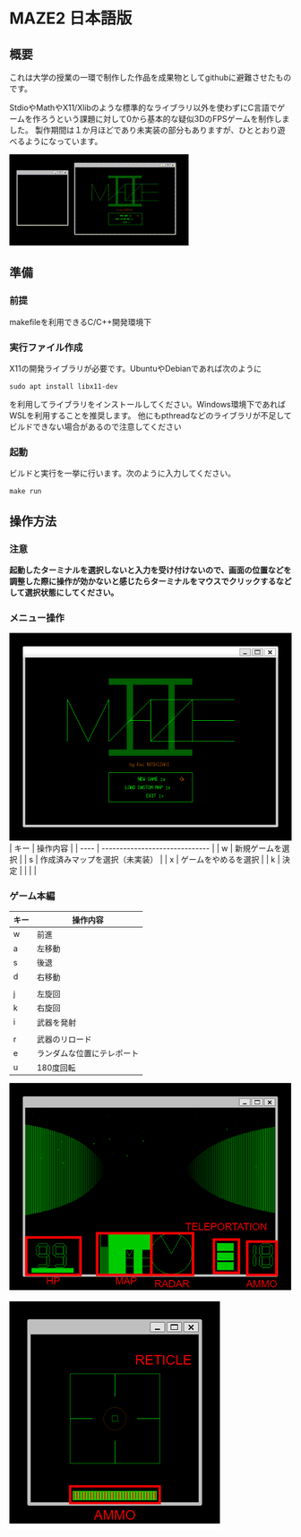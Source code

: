 # MAZE2 日本語版
## 概要
これは大学の授業の一環で制作した作品を成果物としてgithubに避難させたものです。

StdioやMathやX11/Xlibのような標準的なライブラリ以外を使わずにC言語でゲームを作ろうという課題に対して0から基本的な疑似3DのFPSゲームを制作しました。
製作期間は１か月ほどであり未実装の部分もありますが、ひととおり遊べるようになっています。

![alt text](doc/img/game_play.gif)
## 準備
### 前提
makefileを利用できるC/C++開発環境下

### 実行ファイル作成
X11の開発ライブラリが必要です。UbuntuやDebianであれば次のように
```
sudo apt install libx11-dev
```
を利用してライブラリをインストールしてください。Windows環境下であればWSLを利用することを推奨します。
他にもpthreadなどのライブラリが不足してビルドできない場合があるので注意してください

### 起動
ビルドと実行を一挙に行います。次のように入力してください。
```
make run
```


## 操作方法
### 注意
**起動したターミナルを選択しないと入力を受け付けないので、画面の位置などを調整した際に操作が効かないと感じたらターミナルをマウスでクリックするなどして選択状態にしてください。**

### メニュー操作
![doc/img/main_menu.png](doc/img/main_menu.png)
| キー | 操作内容                       | 
| ---- | ------------------------------ | 
| w    | 新規ゲームを選択               | 
| s    | 作成済みマップを選択（未実装） | 
| x    | ゲームをやめるを選択           | 
| k    | 決定                           | 
|      |                                | 
### ゲーム本編
| キー | 操作内容                   | 
| ---- | -------------------------- | 
| w    | 前進                       | 
| a    | 左移動                     | 
| s    | 後退                       | 
| d    | 右移動                     | 
|      |                            | 
| j    | 左旋回                     | 
| k    | 右旋回                     | 
| i    | 武器を発射                 | 
|      |                            | 
| r    | 武器のリロード             | 
| e    | ランダムな位置にテレポート | 
| u    | 180度回転                  | 

![alt text](doc/img/main.png)

![alt text](doc/img/sub.png)
